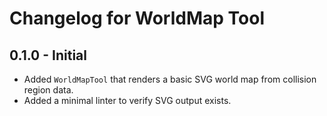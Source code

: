 # Changelog for WorldMap Tool

## 0.1.0 - Initial

- Added `WorldMapTool` that renders a basic SVG world map from collision region data.
- Added a minimal linter to verify SVG output exists.
